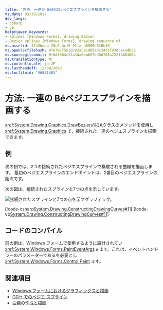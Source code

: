```yaml
---
title: '方法: 一連の B&#233;ベジエスプラインを描画する'
ms.date: 03/30/2017
dev_langs:
- csharp
- vb
helpviewer_keywords:
- splines [Windows Forms], drawing Bezier
- Bezier splines [Windows Forms], drawing sequence of
ms.assetid: 37a0bedb-20c2-4cf0-91fa-a5509e826b30
ms.openlocfilehash: 976787f5830282a581d05a9c24d1f83dceca4b25
ms.sourcegitcommit: 9f6df084c53a3da0ea657ed0d708a72213683084
ms.translationtype: MT
ms.contentlocale: ja-JP
ms.lasthandoff: 12/09/2020
ms.locfileid: "96981403"
---
```

# <a name="how-to-draw-a-sequence-of-b233zier-splines"></a>方法: 一連の B&#233;ベジエスプラインを描画する
<xref:System.Drawing.Graphics.DrawBeziers%2A>クラスのメソッドを使用し <xref:System.Drawing.Graphics> て、接続された一連のベジエスプラインを描画できます。  
  
## <a name="example"></a>例  
 次の例では、2つの接続されたベジエスプラインで構成される曲線を描画します。 最初のベジエスプラインのエンドポイントは、2番目のベジエスプラインの始点です。  
  
 次の図は、接続されたスプラインと7つの点を示しています。  
  
 ![接続されたスプラインと7つの点を示すグラフィック。](./media/how-to-draw-a-sequence-of-bezier-splines/bezier-spline-seven-points.png)  
  
 [!code-csharp[System.Drawing.ConstructingDrawingCurves#11](~/samples/snippets/csharp/VS_Snippets_Winforms/System.Drawing.ConstructingDrawingCurves/CS/Class1.cs#11)]
 [!code-vb[System.Drawing.ConstructingDrawingCurves#11](~/samples/snippets/visualbasic/VS_Snippets_Winforms/System.Drawing.ConstructingDrawingCurves/VB/Class1.vb#11)]  
  
## <a name="compiling-the-code"></a>コードのコンパイル  
 前の例は、Windows フォームで使用するように設計されてい <xref:System.Windows.Forms.PaintEventArgs> `e` ます。これは、イベントハンドラーのパラメーターであるを必要とし <xref:System.Windows.Forms.Control.Paint> ます。  
  
## <a name="see-also"></a>関連項目

- [Windows フォームにおけるグラフィックスと描画](graphics-and-drawing-in-windows-forms.md)
- [GDI+ でのベジエ スプライン](bezier-splines-in-gdi.md)
- [曲線の作成と描画](constructing-and-drawing-curves.md)
